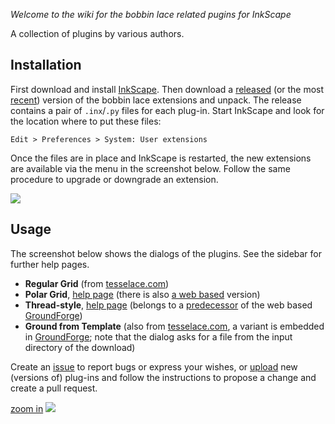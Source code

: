 *Welcome to the wiki for the bobbin lace related pugins for InkScape*

A collection of plugins by various authors.

## Installation

First download and install [InkScape].
Then download a [released] (or the most [recent]) version of the bobbin lace extensions and unpack.
The release contains a pair of  `.inx`/`.py` files for each plug-in.
Start InkScape and look for the location where to put these files:

    Edit > Preferences > System: User extensions

Once the files are in place and InkScape is restarted, the new extensions are available via the menu in the screenshot below. Follow the same procedure to upgrade or downgrade an extension.

![](https://raw.githubusercontent.com/wiki/d-bl/inkscape-bobbinlace/home-images/menu.png)

## Usage

The screenshot below shows the dialogs of the plugins.
See the sidebar for further help pages.

* **Regular Grid** (from [tesselace.com])
* **Polar Grid**, [help page](Polar-Grids) (there is also [a web based](http://jo-pol.github.io/DiBL/polar-grids/) version)
* **Thread-style**, [help page](Thread-style) (belongs to a [predecessor] of the web based [GroundForge])
* **Ground from Template** (also from [tesselace.com], a variant is embedded in [GroundForge]; note that the dialog asks for a file from the input directory of the download)


Create an [issue] to report bugs or express your wishes, or [upload] new (versions of) plug-ins and follow the instructions to propose a change and create a pull request.

[zoom in](https://raw.githubusercontent.com/wiki/d-bl/inkscape-bobbinlace/home-images/dialogs.png)
![](https://raw.githubusercontent.com/wiki/d-bl/inkscape-bobbinlace/home-images/dialogs.png)

[InkScape]: https://inkscape.org
[released]: https://github.com/d-bl/inkscape-bobbinlace/releases
[recent]: https://github.com/d-bl/inkscape-bobbinlace/archive/master.zip
[issue]: https://github.com/d-bl/inkscape-bobbinlace/issues
[tesselace.com]: https://tesselace.com/tools/inkscape-extension/
[GroundForge]: https://d-bl.github.io/GroundForge
[predecessor]: https://d-bl.github.io/
[upload]: https://github.com/d-bl/inkscape-bobbinlace